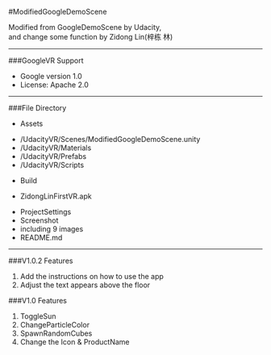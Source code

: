 #ModifiedGoogleDemoScene

Modified from GoogleDemoScene by Udacity,  
and change some function by Zidong Lin(梓栋 林)

*****************************

###GoogleVR Support
* Google version 1.0
* License: Apache 2.0

*****************************

###File Directory
* Assets
 - /UdacityVR/Scenes/ModifiedGoogleDemoScene.unity
 - /UdacityVR/Materials
 - /UdacityVR/Prefabs
 - /UdacityVR/Scripts
* Build
 - ZidongLinFirstVR.apk
* ProjectSettings
* Screenshot
 * including 9 images
* README.md

*****************************
###V1.0.2 Features
1. Add the instructions on how to use the app
2. Adjust the text appears above the floor

###V1.0 Features
1. ToggleSun
2. ChangeParticleColor
3. SpawnRandomCubes
4. Change the Icon & ProductName